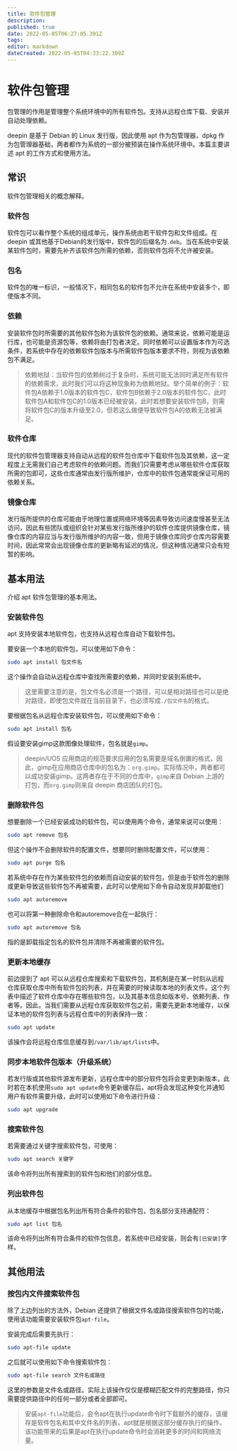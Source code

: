 ```yaml
---
title: 软件包管理
description: 
published: true
date: 2022-05-05T06:27:05.391Z
tags: 
editor: markdown
dateCreated: 2022-05-05T04:33:22.309Z
---
```


# 软件包管理

包管理的作用是管理整个系统环境中的所有软件包。支持从远程仓库下载、安装并自动处理依赖。

deepin 是基于 Debian 的 Linux 发行版，因此使用 apt 作为包管理器，dpkg 作为包管理器基础，两者都作为系统的一部分被预装在操作系统环境中。本篇主要讲述 apt 的工作方式和使用方法。

## 常识

软件包管理相关的概念解释。

### 软件包

软件包可以看作整个系统的组成单元，操作系统由若干软件包和文件组成。在 deepin 或其他基于Debian的发行版中，软件包的后缀名为`.deb`。当在系统中安装某软件包时，需要先补齐该软件包所需的依赖，否则软件包将不允许被安装。

### 包名

软件包的唯一标识，一般情况下，相同包名的软件包不允许在系统中安装多个，即使版本不同。

### 依赖

安装软件包时所需要的其他软件包称为该软件包的依赖。通常来说，依赖可能是运行库，也可能是资源包等，依赖将由打包者决定。同时依赖可以设置版本作为可选条件，若系统中存在的依赖软件包版本与所需软件包版本要求不符，则视为该依赖包不满足。

> 依赖地狱：当软件包的依赖树过于复杂时，系统可能无法同时满足所有软件的依赖需求，此时我们可以将这种现象称为依赖地狱。举个简单的例子：软件包A依赖于1.0版本的软件包C，软件包B依赖于2.0版本的软件包C，此时软件包A和软件包C的1.0版本已经被安装，此时若想要安装软件包B，则需将软件包C的版本升级至2.0，但若这么做便导致软件包A的依赖无法被满足。

### 软件仓库

现代的软件包管理器支持自动从远程的软件包仓库中下载软件包及其依赖，这一定程度上无需我们自己考虑软件的依赖问题。而我们只需要考虑从哪些软件仓库获取所需的包即可，这些仓库通常由发行版所维护，仓库中的软件包通常能保证可用的依赖关系。

### 镜像仓库

发行版所提供的仓库可能由于地理位置或网络环境等因素导致访问速度慢甚至无法访问，因此有些团队或组织会针对某些发行版所维护的软件仓库提供镜像仓库，镜像仓库的内容应当与发行版所维护的内容一致，但用于镜像仓库同步仓库内容需要时间，因此常常会出现镜像仓库的更新略有延迟的情况，但这种情况通常只会有短暂的影响。

## 基本用法

介绍 apt 软件包管理的基本用法。

### 安装软件包

apt 支持安装本地软件包，也支持从远程仓库自动下载软件包。

要安装一个本地的软件包，可以使用如下命令：

```bash
sudo apt install 包文件名
```

这个操作会自动从远程仓库中查找所需要的依赖，并同时安装到系统中。

> 这里需要注意的是，包文件名必须是一个路径，可以是相对路径也可以是绝对路径，即使包文件就在当前目录下，也必须写成`./包文件名`的格式。

要根据包名从远程仓库安装软件包，可以使用如下命令：

```bash
sudo apt install 包名
```

假设要安装gimp这款图像处理软件，包名就是`gimp`。

> deepin/UOS 应用商店的规范要求应用的包名需要是域名倒置的格式，因此，gimp在应用商店仓库中的包名为：`org.gimp`。实际情况中，两者都可以成功安装gimp。这两者存在于不同的仓库中，`gimp`来自 Debian 上游的打包，而`org.gimp`则来自 deepin 商店团队的打包。

### 删除软件包

想要删除一个已经安装成功的软件包，可以使用两个命令，通常来说可以使用：

```bash
sudo apt remove 包名
```

但这个操作不会删除软件的配置文件，想要同时删除配置文件，可以使用：

```bash
sudo apt purge 包名
```

若系统中存在作为某些软件包的依赖而自动安装的软件包，但是由于软件包的删除或更新导致这些软件包不再被需要，此时可以使用如下命令自动发现并卸载他们

```bash
sudo apt autoremove
```

也可以将第一种删除命令和autoremove合在一起执行：

```bash
sudo apt autoremove 包名
```

指的是卸载指定包名的软件包并清除不再被需要的软件包。

### 更新本地缓存

前边提到了 apt 可以从远程仓库搜索和下载软件包，其机制是在某一时刻从远程仓库获取仓库中所有软件包的列表，并在需要的时候读取本地的列表文件。这个列表中描述了软件仓库中存在哪些软件包，以及其基本信息如版本号、依赖列表、作者等。因此，当我们需要从远程仓库获取软件包之前，需要先更新本地缓存，以保证本地的软件包列表与远程仓库中的列表保持一致：

```bash
sudo apt update
```

该操作会将远程仓库信息缓存到`/var/lib/apt/lists`中。

### 同步本地软件包版本（升级系统）

若发行版或其他软件源发布更新，远程仓库中的部分软件包将会变更到新版本，此时若在本机使用`sudo apt update`命令更新缓存后，apt将会发现这种变化并通知用户有软件需要升级，此时可以使用如下命令进行升级：

```bash
sudo apt upgrade
```

### 搜索软件包

若需要通过关键字搜索软件包，可使用：

```bash
sudo apt search 关键字
```

该命令将列出所有搜索到的软件包和他们的部分信息。

### 列出软件包

从本地缓存中根据包名列出所有符合条件的软件包，包名部分支持通配符：

```bash
sudo apt list 包名
```

该命令将列出所有符合条件的软件包信息，若系统中已经安装，则会有`[已安装]`字样。

## 其他用法

### 按包内文件搜索软件包

除了上边列出的方法外，Debian 还提供了根据文件名或路径搜索软件包的功能，使用该功能需要安装软件包`apt-file`。

安装完成后需要先执行：

```bash
sudo apt-file update
```

之后就可以使用如下命令搜索软件包：

```bash
sudo apt-file search 文件名或路径
```

这里的参数是文件名或路径。实际上该操作仅仅是模糊匹配文件的完整路径，你只需要提供路径中的任何一部分或者全部即可。

> 安装`apt-file`功能后，会令apt在执行update命令时下载额外的缓存，该缓存是软件包名和其中文件名的列表，apt就是根据这部分缓存执行的操作。该功能带来的后果是apt在执行update命令时会消耗更多的时间和网络流量。





















